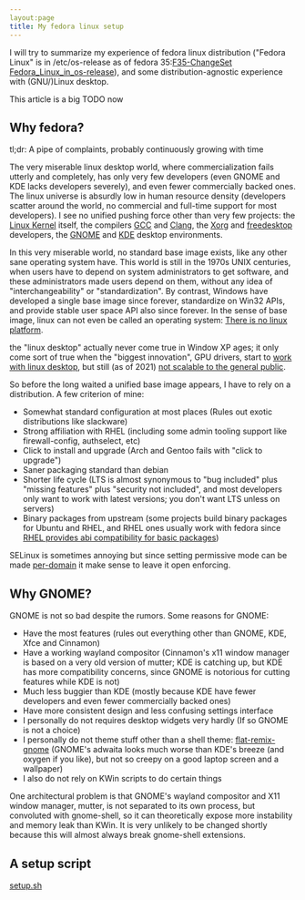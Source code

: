 ```yaml
---
layout:page
title: My fedora linux setup
---
```

I will try to summarize my experience of fedora linux distribution ("Fedora Linux" is in /etc/os-release as of fedora 35:[F35-ChangeSet](https://fedoraproject.org/wiki/Releases/35/ChangeSet) [Fedora_Linux_in_os-release](https://fedoraproject.org/wiki/Changes/Fedora_Linux_in_os-release)), and some distribution-agnostic experience with (GNU/)Linux desktop.

This article is a big TODO now

## Why fedora?
tl;dr: A pipe of complaints, probably continuously growing with time

The very miserable linux desktop world, where commercialization fails utterly and completely, has only very few developers (even GNOME and KDE lacks developers severely), and even fewer commercially backed ones. The linux universe is absurdly low in human resource density (developers scatter around the world, no commercial and full-time support for most developers). I see no unified pushing force other than very few projects: the [Linux Kernel](https://www.kernel.org/) itself, the compilers [GCC](https://www.kernel.org/) and [Clang](https://clang.llvm.org/), the [Xorg](https://www.x.org) and [freedesktop](https://www.freedesktop.org/) developers, the [GNOME](http://gnome.org/) and [KDE](https://kde.org/) desktop environments. 

In this very miserable world, no standard base image exists, like any other sane operating system have. This world is still in the 1970s UNIX centuries, when users have to depend on system administrators to get software, and these administrators made users depend on them, without any idea of "interchangeability" or "standardization". By contrast, Windows have developed a single base image since forever, standardize on Win32 APIs, and provide stable user space API also since forever. In the sense of base image, linux can not even be called an operating system: [There is no linux platform](https://blogs.gnome.org/tbernard/2019/12/04/there-is-no-linux-platform-1/).

the "linux desktop" actually never come true in Window XP ages; it only come sort of true when the "biggest innovation", GPU drivers, start to [work with linux desktop](https://www.techrepublic.com/article/fedora-at-15-why-matthew-miller-sees-a-bright-future-for-the-linux-distribution/), but still (as of 2021) [not scalable to the general public](https://itvision.altervista.org/why.linux.is.not.ready.for.the.desktop.current.html). 

So before the long waited a unified base image appears, I have to rely on a distribution.
A few criterion of mine:
* Somewhat standard configuration at most places (Rules out exotic distributions like slackware)
* Strong affiliation with RHEL (including some admin tooling support like firewall-config, authselect, etc)
* Click to install and upgrade (Arch and Gentoo fails with "click to upgrade")
* Saner packaging standard than debian
* Shorter life cycle (LTS is almost synonymous to "bug included" plus "missing features" plus "security not included", and most developers only want to work with latest versions; you don't want LTS unless on servers)
* Binary packages from upstream (some projects build binary packages for Ubuntu and RHEL, and RHEL ones usually work with fedora since [RHEL provides abi compatibility for basic packages](https://access.redhat.com/articles/rhel8-abi-compatibility))

SELinux is sometimes annoying but since setting permissive mode can be made [per-domain](https://wiki.centos.org/HowTos/SELinux#Gathering_Audit_Logs_In_Permissive_Mode) it make sense to leave it open enforcing.

## Why GNOME?
GNOME is not so bad despite the rumors. Some reasons for GNOME:
* Have the most features (rules out everything other than GNOME, KDE, Xfce and Cinnamon)
* Have a working wayland compositor (Cinnamon's x11 window manager is based on a very old version of mutter; KDE is catching up, but KDE has more compatibility concerns, since GNOME is notorious for cutting features while KDE is not)
* Much less buggier than KDE (mostly because KDE have fewer developers and even fewer commercially backed ones)
* Have more consistent design and less confusing settings interface
* I personally do not requires desktop widgets very hardly (If so GNOME is not a choice)
* I personally do not theme stuff other than a shell theme: [flat-remix-gnome](https://github.com/daniruiz/flat-remix-gnome) (GNOME's adwaita looks much worse than KDE's breeze (and oxygen if you like), but not so creepy on a good laptop screen and a wallpaper)
* I also do not rely on KWin scripts to do certain things

One architectural problem is that GNOME's wayland compositor and X11 window manager, mutter, is not separated to its own process, but convoluted with gnome-shell, so it can theoretically expose more instability and memory leak than KWin. It is very unlikely to be changed shortly because this will almost always break gnome-shell extensions.

## A setup script
[setup.sh](setup.sh)
